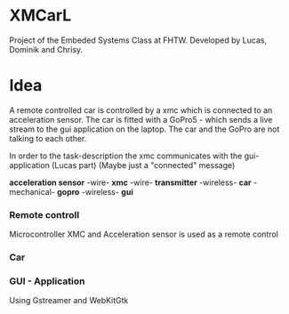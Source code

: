 # XMCarL
<p>Project of the Embeded Systems Class at FHTW. Developed by Lucas, Dominik and Chrisy.</p>

# Idea
A remote controlled car is controlled by a xmc which is connected to an acceleration sensor. The car is fitted with a GoPro5 - which sends a live stream to the gui application on the laptop. The car and the GoPro are not talking to each other.

In order to the task-description the xmc communicates with the gui-application (Lucas part)
(Maybe just a "connected" message)

<b>acceleration sensor</b>  -wire-  <b>xmc</b> -wire-  <b>transmitter</b>  -wireless-  <b>car</b>  -mechanical-  <b>gopro</b>  -wireless-  <b>gui</b> 

### Remote controll
<p>Microcontroller XMC and Acceleration sensor is used as a remote control</p>

### Car


### GUI - Application
<p>Using Gstreamer and WebKitGtk</p>
